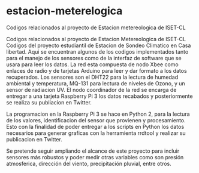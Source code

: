# estacion-meterelogica
Codigos relacionados  al proyecto de Estacion metereologica de  ISET-CL

Codigos relacionados al proyecto de Estacion Metereologica de ISET-CL Codigos del proyecto estudiantil de Estacion de Sondeo Climatico en Casa libertad. Aqui se encuentran algunos de los codigos implementados tanto para el manejo de los sensores como de la interfaz de software que se usara para leer los datos. La red esta compuesta de nodo Xbee como enlaces de radio y de tarjetas Arduino para leer y dar formato a los datos recuperados. Los sensores son el DHT22 para la lectura de humedad ambiental y temperatura, MQ-131 para lectura de niveles de Ozono, y un sensor de radiacion UV. El nodo coordinador de la red se encarga de entregar a una tarjeta Raspberry Pi 3 los datos recabados y posteriormente se realiza su publiacion en Twitter.

La programacion en la Raspberry Pi 3 se hace en Python 2, para la lectura de los valores, identificacion del sensor que provienen y procesamiento. Esto con la finalidad de poder entregar a los scripts en Python los datos necesarios para generar graficas con la herramienta rrdtool y realizar su publicacion en Twitter.

Se pretende seguir ampliando el alcance de este proyecto para incluir sensores más robustos y poder medir otras variables como son presión atmosferica, dirección del viento, precipitación pluvial, entre otros.

